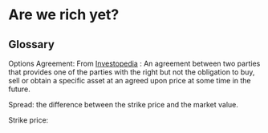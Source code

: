 # Are we rich yet?


## Glossary

Options Agreement: From [Investopedia](http://www.investopedia.com/terms/o/optionagreement.asp) : An agreement between two parties that provides one of the parties with the right but not the obligation to buy, sell or obtain a specific asset at an agreed upon price at some time in the future.

Spread: the difference between the strike price and the market value.

Strike price:

